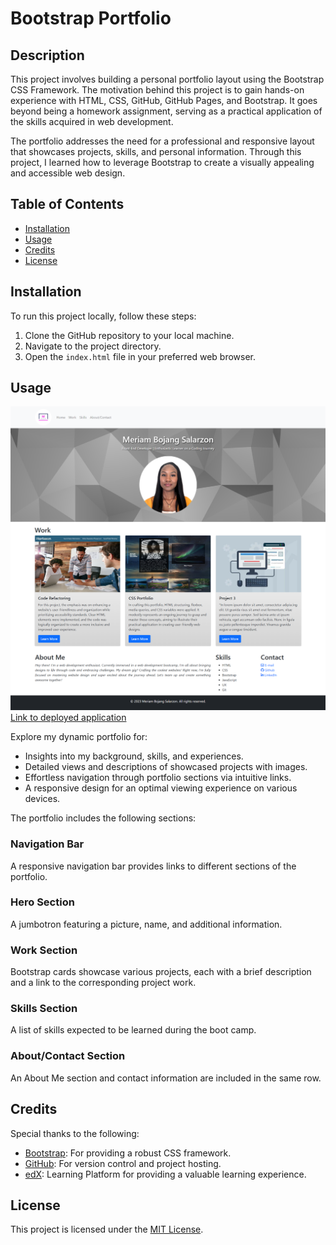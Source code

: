 # Bootstrap Portfolio

## Description

This project involves building a personal portfolio layout using the Bootstrap CSS Framework. The motivation behind this project is to gain hands-on experience with HTML, CSS, GitHub, GitHub Pages, and Bootstrap. It goes beyond being a homework assignment, serving as a practical application of the skills acquired in web development.

The portfolio addresses the need for a professional and responsive layout that showcases projects, skills, and personal information. Through this project, I learned how to leverage Bootstrap to create a visually appealing and accessible web design.

## Table of Contents

- [Installation](#installation)
- [Usage](#usage)
- [Credits](#credits)
- [License](#license)

## Installation

To run this project locally, follow these steps:

1. Clone the GitHub repository to your local machine.
2. Navigate to the project directory.
3. Open the `index.html` file in your preferred web browser.

## Usage

![Website Screenshot](images/website-screencapture.png)
[Link to deployed application](https://msalarzon.github.io/Bootstrap-Portfolio/)

Explore my dynamic portfolio for:

- Insights into my background, skills, and experiences.
- Detailed views and descriptions of showcased projects with images.
- Effortless navigation through portfolio sections via intuitive links.
- A responsive design for an optimal viewing experience on various devices.

The portfolio includes the following sections:

### Navigation Bar

A responsive navigation bar provides links to different sections of the portfolio.

### Hero Section

A jumbotron featuring a picture, name, and additional information.

### Work Section

Bootstrap cards showcase various projects, each with a brief description and a link to the corresponding project work.

### Skills Section

A list of skills expected to be learned during the boot camp.

### About/Contact Section

An About Me section and contact information are included in the same row.


## Credits

Special thanks to the following:

- [Bootstrap](https://getbootstrap.com/): For providing a robust CSS framework.
- [GitHub](https://github.com/): For version control and project hosting.
- [edX](https://www.edx.org/): Learning Platform for providing a valuable learning experience.
  
## License

This project is licensed under the [MIT License](LICENSE).
